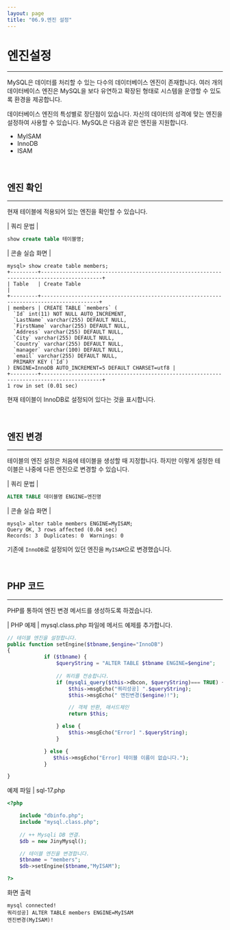 ```yaml
---
layout: page
title: "06.9.엔진 설정"
--- 
```


# 엔진설정
---
MySQL은 데이터를 처리할 수 있는 다수의 데이터베이스 엔진이 존재합니다. 여러 개의 데이터베이스 엔진은 MySQL을 보다 유연하고 확장된 형태로 시스템을 운영할 수 있도 록 환경을 제공합니다.  

데이터베이스 엔진의 특성별로 장단점이 있습니다. 자신의 데이터의 성격에 맞는 엔진을 설정하여 사용할 수 있습니다. 
MySQL은 다음과 같은 엔진을 지원합니다.  

* MyISAM 
* InnoDB 
* ISAM 

<br>

## 엔진 확인 
---
현재 테이블에 적용되어 있는 엔진을 확인할 수 있습니다. 

| 쿼리 문법 | 
```sql
show create table 테이블명; 
```

| 콘솔 실습 화면 | 
```
mysql> show create table members;
+---------+------------------------------------------------------------------------------------------+
| Table   | Create Table                                                                                                                                                                                                                                                                                               |
+---------+-----------------------------------------------------------------------------------------+
| members | CREATE TABLE `members` (
  `Id` int(11) NOT NULL AUTO_INCREMENT,
  `LastName` varchar(255) DEFAULT NULL,
  `FirstName` varchar(255) DEFAULT NULL,
  `Address` varchar(255) DEFAULT NULL,
  `City` varchar(255) DEFAULT NULL,
  `Country` varchar(255) DEFAULT NULL,
  `manager` varchar(100) DEFAULT NULL,
  `email` varchar(255) DEFAULT NULL,
  PRIMARY KEY (`Id`)
) ENGINE=InnoDB AUTO_INCREMENT=5 DEFAULT CHARSET=utf8 |
+---------+------------------------------------------------------------------------------------------+
1 row in set (0.01 sec)

```

현재 테이블이 InnoDB로 설정되어 있다는 것을 표시합니다.  

<br>

## 엔진 변경 
---
테이블의 엔진 설정은 처음에 테이블을 생성할 때 지정합니다. 하지만 이렇게 설정한 테이블은 나중에 다른 엔진으로 변경할 수 있습니다.  

| 쿼리 문법 | 
```sql
ALTER TABLE 데이블명 ENGINE=엔진명 
```

| 콘솔 실습 화면 | 
```
mysql> alter table members ENGINE=MyISAM;
Query OK, 3 rows affected (0.04 sec)
Records: 3  Duplicates: 0  Warnings: 0
```

기존에 `InnoDB`로 설정되어 있던 엔진을 `MyISAM`으로 변경했습니다.  

<br>

## PHP 코드 
---
PHP를 통하여 엔진 변경 메서드를 생성하도록 하겠습니다.  

| PHP 예제 | 
mysql.class.php 파일에 메서드 예제를 추가합니다.  
```php
// 테이블 엔진을 설정합니다.
public function setEngine($tbname,$engine="InnoDB")
{
            if ($tbname) {
                $queryString = "ALTER TABLE $tbname ENGINE=$engine";
                
                // 쿼리를 전송합니다.
                if (mysqli_query($this->dbcon, $queryString)=== TRUE) {
                    $this->msgEcho("쿼리성공] ".$queryString);
                    $this->msgEcho(" 엔진변경($engine)!");

                    // 객체 반환, 매서드체인
                    return $this; 

                } else {
                    $this->msgEcho("Error] ".$queryString);
                }

            } else {
               $this->msgEcho("Error] 테이블 이름이 없습니다."); 
            }

}

```

예제 파일 | sql-17.php 
```php
<?php

	include "dbinfo.php";
	include "mysql.class.php";
 
	// ++ Mysqli DB 연결.
	$db = new JinyMysql();

	// 테이블 엔진을 변경합니다.
	$tbname = "members";
	$db->setEngine($tbname,"MyISAM");

?>

```

화면 출력 
```
mysql connected!
쿼리성공] ALTER TABLE members ENGINE=MyISAM
엔진변경(MyISAM)!
```